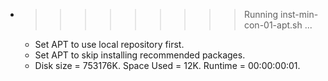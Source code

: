 * >>>>>>>>> Running inst-min-con-01-apt.sh ...
  * Set APT to use local repository first.
  * Set APT to skip installing recommended packages.
  * Disk size = 753176K. Space Used = 12K. Runtime = 00:00:00:01.
